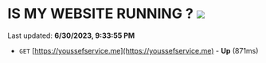 # IS MY WEBSITE RUNNING ? [![](https://img.shields.io/static/v1?label=Sponsor&message=%E2%9D%A4&logo=GitHub&color=%23fe8e86)](https://github.com/sponsors/<username>)

Last updated: **6/30/2023, 9:33:55 PM**

- `GET` [https://youssefservice.me](https://youssefservice.me) - **Up** (871ms)
